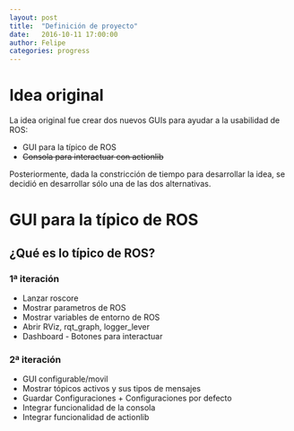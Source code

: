 ```yaml
---
layout: post
title:  "Definición de proyecto"
date:   2016-10-11 17:00:00
author: Felipe
categories: progress
---
```


# Idea original

La idea original fue crear dos nuevos GUIs para ayudar a la usabilidad de ROS:

* GUI para la típico de ROS
*  ~~Consola para interactuar con actionlib~~

Posteriormente, dada la constricción de tiempo para desarrollar la idea, se decidió en desarrollar sólo una de las dos alternativas.

# GUI para la típico de ROS

## ¿Qué es lo típico de ROS?
### 1ª iteración
* Lanzar roscore
* Mostrar parametros de ROS
* Mostrar variables de entorno de ROS
* Abrir RViz, rqt_graph, logger_lever
* Dashboard - Botones para interactuar

### 2ª iteración
* GUI configurable/movil
* Mostrar tópicos activos y sus tipos de mensajes
* Guardar Configuraciones + Configuraciones por defecto
* Integrar funcionalidad de la consola
* Integrar funcionalidad de actionlib
